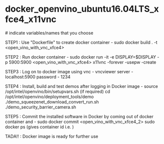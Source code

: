 
# docker_openvino_ubuntu16.04LTS_xfce4_x11vnc

#<AnyText> indicate variables/names that you choose

STEP1 : Use "Dockerfile" to create docker container -
sudo docker build . -t <open_vino_with_vnc_xfce4>

STEP2 : Run docker container - 
sudo docker run -it -e DISPLAY=$DISPLAY -p 5900:5900  <open_vino_with_vnc_xfce4> x11vnc -forever -usepw -create

STEP3 : Log on to docker image using vnc - 
vncviewer
server - localhost:5900
password - 1234

STEP4 : Install, build and test demos after logging in Docker image - 
source /opt/intel/openvino/bin/setupvars.sh (if required)
cd /opt/intel/openvino/deployment_tools/demo
./demo_squeezenet_download_convert_run.sh
./demo_security_barrier_camera.sh

STEP5 : Commit the installed software in Docker by coming out of docker container and - 
sudo docker commit <d959ed0d49cb> <open_vino_with_vnc_xfce4_2>
sudo docker ps (gives container id i.e. <d959ed0d49cb>)

TADA!! : Docker image is ready for further use


